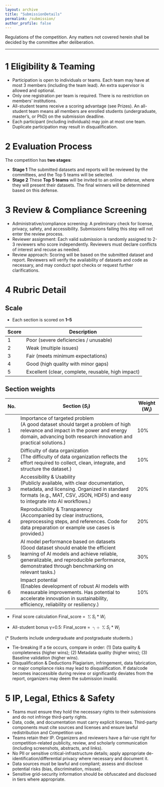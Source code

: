 ```yaml
---
layout: archive
title: "SubmissionDetails"
permalink: /submission/
author_profile: false
---
```

Regulations of the competition. Any matters not covered herein shall be decided by the committee after deliberation.

---
# 1 Eligibility & Teaming
* Participation is open to individuals or teams. Each team may have at most 3 members (including the team lead). An extra supervisor is allowed and optional.
* Only one registration per team is required. There is no restriction on members’ institutions.
* All-student teams receive a scoring advantage (see Prizes). An all-student team means all members are enrolled students (undergraduate, master’s, or PhD) on the submission deadline.
* Each participant (including individuals) may join at most one team. Duplicate participation may result in disqualification.



# 2 Evaluation Process
The competition has **two stages**:
* **Stage 1**
  The submitted datasets and reports will be reviewed by the committees, and the Top 5 teams will be selected.
* **Stage 2**
  These **Top 5 teams** will be invited to an online defense, where they will present their datasets. The final winners will be determined based on this defense.


# 3 Review & Compliance Screening
* Administrative/compliance screening: A preliminary check for license, privacy, safety, and accessibility. Submissions failing this step will not enter the review process.
* Reviewer assignment: Each valid submission is randomly assigned to 2-3 reviewers who score independently. Reviewers must declare conflicts of interest and recuse as needed.
* Review approach: Scoring will be based on the submitted dataset and report. Reviewers will verify the availability of datasets and code as necessary, and may conduct spot checks or request further clarifications.


# 4 Rubric Detail
## Scale
* Each section is scored on **1–5**

| Score  | Description                                           |
| ------ | ----------------------------------------------------- |
| 1      | Poor \(severe deficiencies \/ unusable\)              |
| 2      | Weak \(multiple issues\)                              |
| 3      | Fair \(meets minimum expectations\)                   |
| 4      | Good \(high quality with minor gaps\)                 |
| 5      | Excellent \(clear, complete, reusable, high impact\)  |


## Section weights

| No.    | Section \(<i>S<sub>i</sub></i>\)                      | Weight \(<i>W<sub>i</sub></i>\)  |
| ------ | ----------------------------------------------------- | ------------------- |
| 1      | Importance of targeted problem <br>\(A good dataset should target a problem of high relevance and impact in the power and energy domain, advancing both research innovation and practical solutions.\)  | 10% |
| 2      | Difficulty of data organization<br>\(The difficulty of data organization reflects the effort required to collect, clean, integrate, and structure the dataset.\)                     | 10% |
| 3      | Accessibility & Usability<br>\(Publicly available, with clear documentation, metadata, and licensing. Organized in standard formats (e.g., MAT, CSV, JSON, HDF5) and easy to integrate into AI workflows.\)  | 20% |
| 4      | Reproducibility & Transparency<br>\(Accompanied by clear instructions, preprocessing steps, and references. Code for data preparation or example use cases is provided.\)  |  20% |
| 5      | AI model performance based on datasets<br>\(Good dataset should enable the efficient learning of AI models and achieve reliable, generalizable, and reproducible performance, demonstrated through benchmarking on relevant tasks.\)  | 30% |
| 6      | Impact potential<br>\(Enables development of robust AI models with measurable improvements. Has potential to accelerate innovation in sustainability, efficiency, reliability or resiliency.\) | 10% |

* Final score calculation
Final_score = <math>
  <mrow>
    <mo>&#x03A3;</mo>
      <i>S<sub>i</sub></i> * <i>W<sub>i</sub></i>
   </mrow></math>


* All-student bonus &#x03B3;=0.5: Final_score = <math>
  <mrow>
    <mo>&#x03B3; + </mo>
    <mo>&#x03A3;</mo>
      <i>S<sub>i</sub></i> * <i>W<sub>i</sub></i>
   </mrow></math>

\(\* Students include undergraduate and postgraduate students.\)

* Tie-breaking
  If a tie occurs, compare in order: \(1\) Data quality & completeness \(higher wins\); \(2\) Metadata quality \(higher wins\); \(3\) Baseline validation \(higher wins\).
* Disqualification & Deductions
  Plagiarism, infringement, data fabrication, or major compliance risks may lead to disqualification. If data/code becomes inaccessible during review or significantly deviates from the report, organizers may deem the submission invalid.


# 5 IP, Legal, Ethics & Safety

* Teams must ensure they hold the necessary rights to their submissions and do not infringe third-party rights.
* Data, code, and documentation must carry explicit licenses. Third-party components must cite sources and licenses and ensure lawful redistribution and Competition use.
* Teams retain their IP. Organizers and reviewers have a fair-use right for competition-related publicity, review, and scholarly communication \(including screenshots, abstracts, and links\).
* No PII or sensitive critical-infrastructure details; apply appropriate de-identification/differential privacy where necessary and document it.
* Data sources must be lawful and compliant; assess and disclose potential risks \(bias, discrimination, misuse\).
* Sensitive grid-security information should be obfuscated and disclosed in tiers where appropriate.
